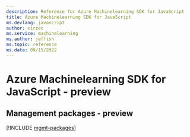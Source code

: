 ```yaml
---
description: Reference for Azure Machinelearning SDK for JavaScript
title: Azure Machinelearning SDK for JavaScript
ms.devlang: javascript
author: xirzec
ms.service: machinelearning
ms.author: jeffish
ms.topic: reference
ms.data: 09/15/2022
---
```

# Azure Machinelearning SDK for JavaScript - preview

## Management packages - preview
[!INCLUDE [mgmt-packages](machinelearning-mgmt-index.md)]